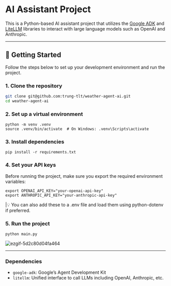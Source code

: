 # AI Assistant Project

This is a Python-based AI assistant project that utilizes the [Google ADK](https://developers.google.com/adk) and [LiteLLM](https://github.com/BerriAI/litellm) libraries to interact with large language models such as OpenAI and Anthropic.

---

## 🚀 Getting Started

Follow the steps below to set up your development environment and run the project.

### 1. Clone the repository

```bash
git clone git@github.com:trung-tlt/weather-agent-ai.git
cd weather-agent-ai
```
### 2. Set up a virtual environment
```
python -m venv .venv
source .venv/bin/activate  # On Windows: .venv\Scripts\activate
```
### 3. Install dependencies
```
pip install -r requirements.txt
```
### 4. Set your API keys

Before running the project, make sure you export the required environment variables:
```
export OPENAI_API_KEY="your-openai-api-key"
export ANTHROPIC_API_KEY="your-anthropic-api-key"
```
|💡 You can also add these to a .env file and load them using python-dotenv if preferred.

### 5. Run the project
```
python main.py
```
![ezgif-5d2c80d04fa464](https://github.com/user-attachments/assets/eb04e40d-e5bc-4f16-9651-c0d02b31101b)

---

### Dependencies
- `google-adk`: Google’s Agent Development Kit
- `litellm`: Unified interface to call LLMs including OpenAI, Anthropic, etc.
